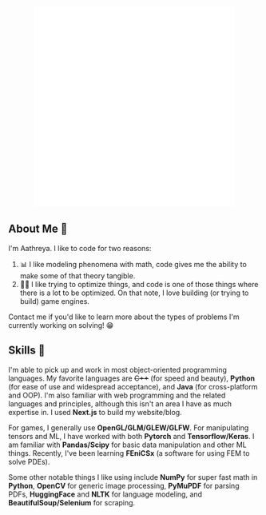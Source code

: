 <div align="center">
    <img src="injection.svg" width="400" height="400" alt="injection">
</div>

## About Me 🌊 

I'm Aathreya. I like to code for two reasons:
1. 📊 I like modeling phenomena with math, code gives me the ability to make some of that theory tangible.
2. 🏃‍♂️ I like trying to optimize things, and code is one of those things where there is a lot to be optimized. On that note, I love building (or trying to build) game engines.

Contact me if you'd like to learn more about the types of problems I'm currently working on solving! 😁

## Skills 🧰 

I'm able to pick up and work in most object-oriented programming languages. My favorite languages are ~~C++~~ (for speed and beauty), **Python** (for ease of use and widespread acceptance), and **Java** (for cross-platform and OOP). I'm also familiar with web programming and the related languages and principles, although this isn't an area I have as much expertise in. I used **Next.js** to build my website/blog.

For games, I generally use **OpenGL/GLM/GLEW/GLFW**. For manipulating tensors and ML, I have worked with both **Pytorch** and **Tensorflow/Keras**. I am familiar with **Pandas/Scipy** for basic data manipulation and other ML things. Recently, I've been learning **FEniCSx** (a software for using FEM to solve PDEs).

Some other notable things I like using include **NumPy** for super fast math in **Python**, **OpenCV** for generic image processing, **PyMuPDF** for parsing PDFs, **HuggingFace** and **NLTK** for language modeling, and **BeautifulSoup/Selenium** for scraping.

